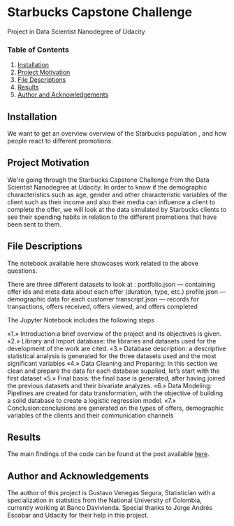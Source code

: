 # Starbucks Capstone Challenge

Project in Data Scientist Nanodegree of Udacity

### Table of Contents

1. [Installation](#installation)
2. [Project Motivation](#motivation)
3. [File Descriptions](#files)
4. [Results](#results)
5. [Author and Acknowledgements](#author)

## Installation <a name="installation"></a>

We want to get an overview overview of the Starbucks population , and how people react to different promotions. 

## Project Motivation<a name="motivation"></a>

We're going through the Starbucks Capstone Challenge from the Data Scientist Nanodegree at Udacity. In order to know if the demographic characteristics such as age, gender and other characteristic variables of the client such as their income and also their media can influence a client to complete the offer, we will look at the data simulated by Starbucks clients to see their spending habits in relation to the different promotions that have been sent to them.


## File Descriptions <a name="files"></a>

The notebook available here showcases work related to the above questions.  

There are three different datasets to look at :
portfolio.json — containing offer ids and meta data about each offer (duration, type, etc.)
profile.json — demographic data for each customer
transcript.json — records for transactions, offers received, offers viewed, and offers completed

The Jupyter Notebook includes the following steps

«1.» Introduction:a brief overview of the project and its objectives is given.
«2.» Library and Import database: the libraries and datasets used for the development of the work are cited.
«3.» Database description: a descriptive statistical analysis is generated for the three datasets used and the most significant variables
«4.» Data Cleaning and Preparing: In this section we clean and prepare the data for each database supplied, let’s start with the first dataset
«5.» Final basis: the final base is generated, after having joined the previous datasets and their bivariate analyzes.
«6.» Data Modeling: Pipelines are created for data transformation, with the objective of building a solid database to create a logistic regression model.
«7.» Conclusion:conclusions are generated on the types of offers, demographic variables of the clients and their communication channels

## Results<a name="results"></a>

The main findings of the code can be found at the post available [here](https://gustavovenegas2010.github.io/Proyect_4/).

## Author and Acknowledgements <a name="author"></a>

The author of this project is Gustavo Venegas Segura, Statistician with a specialization in statistics from the National University of Colombia, currently working at Banco Davivienda. Special thanks to Jorge Andrés Escobar and Udacity for their help in this project.
